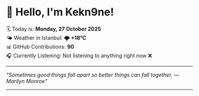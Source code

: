 # 👋 Hello, I'm Kekn9ne!

🗓️ Today is: **Monday, 27 October 2025**  
🌤️ Weather in Istanbul: **🌩  +18°C**  
📊 GitHub Contributions: **90**  
🎧 Currently Listening: Not listening to anything right now ❌

---

_"Sometimes good things fall apart so better things can fall together. — *Marilyn Monroe*"_

---
